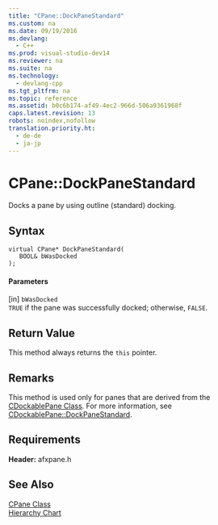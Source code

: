 ```yaml
---
title: "CPane::DockPaneStandard"
ms.custom: na
ms.date: 09/19/2016
ms.devlang: 
  - C++
ms.prod: visual-studio-dev14
ms.reviewer: na
ms.suite: na
ms.technology: 
  - devlang-cpp
ms.tgt_pltfrm: na
ms.topic: reference
ms.assetid: b0c6b174-af49-4ec2-966d-506a9361968f
caps.latest.revision: 13
robots: noindex,nofollow
translation.priority.ht: 
  - de-de
  - ja-jp
---
```

# CPane::DockPaneStandard
Docks a pane by using outline (standard) docking.  
  
## Syntax  
  
```  
virtual CPane* DockPaneStandard(  
   BOOL& bWasDocked  
);  
```  
  
#### Parameters  
 [in] `bWasDocked`  
 `TRUE` if the pane was successfully docked; otherwise, `FALSE`.  
  
## Return Value  
 This method always returns the `this` pointer.  
  
## Remarks  
 This method is used only for panes that are derived from the [CDockablePane Class](../vs140/CDockablePane-Class.md). For more information, see [CDockablePane::DockPaneStandard](../vs140/CDockablePane--DockPaneStandard.md).  
  
## Requirements  
 **Header:** afxpane.h  
  
## See Also  
 [CPane Class](../vs140/CPane-Class.md)   
 [Hierarchy Chart](../vs140/Hierarchy-Chart.md)